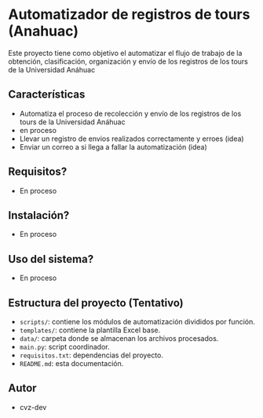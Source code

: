 # Automatizador de registros de tours (Anahuac)

Este proyecto tiene como objetivo el automatizar el flujo de trabajo de la obtención, clasificación, organización y envío de los registros de los tours de la Universidad Anáhuac

## Características
- Automatiza el proceso de recolección y envío de los registros de los tours de la Universidad Anáhuac
- en proceso
- Llevar un registro de envios realizados correctamente y erroes (idea)
- Enviar un correo a si llega a fallar la automatización (idea)

## Requisitos?
- En proceso

## Instalación?
- En proceso

## Uso del sistema?
- En proceso

## Estructura del proyecto (Tentativo)
- `scripts/`: contiene los módulos de automatización divididos por función.
- `templates/`: contiene la plantilla Excel base.
- `data/`: carpeta donde se almacenan los archivos procesados.
- `main.py`: script coordinador.
- `requisitos.txt`: dependencias del proyecto.
- `README.md`: esta documentación.

## Autor
- cvz-dev

